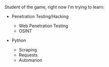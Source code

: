 Student of the game, right now I'm trying to learn:

  - Penetration Testing/Hacking
    - Web Penetration Testing
    - OSINT
    
  - Python
    - Scraping
    - Requests
    - Automarion
